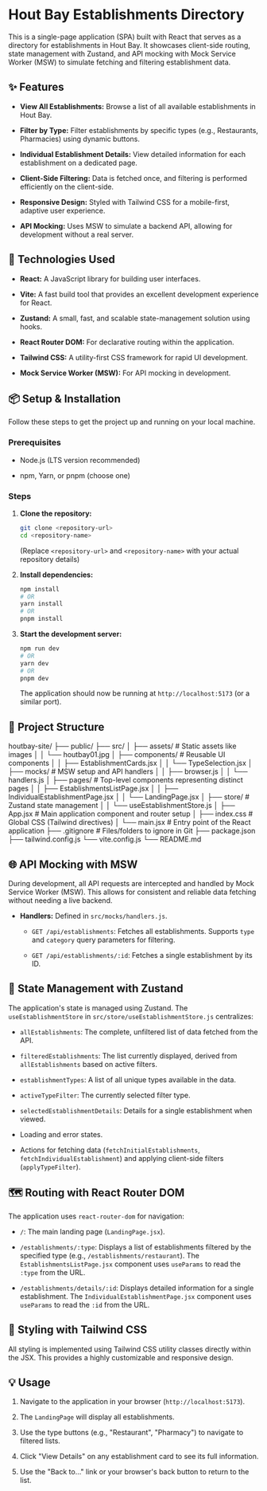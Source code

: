 # Hout Bay Establishments Directory

This is a single-page application (SPA) built with React that serves as a directory for establishments in Hout Bay. It showcases client-side routing, state management with Zustand, and API mocking with Mock Service Worker (MSW) to simulate fetching and filtering establishment data.

## ✨ Features

- **View All Establishments:** Browse a list of all available establishments in Hout Bay.

- **Filter by Type:** Filter establishments by specific types (e.g., Restaurants, Pharmacies) using dynamic buttons.

- **Individual Establishment Details:** View detailed information for each establishment on a dedicated page.

- **Client-Side Filtering:** Data is fetched once, and filtering is performed efficiently on the client-side.

- **Responsive Design:** Styled with Tailwind CSS for a mobile-first, adaptive user experience.

- **API Mocking:** Uses MSW to simulate a backend API, allowing for development without a real server.

## 🚀 Technologies Used

- **React:** A JavaScript library for building user interfaces.

- **Vite:** A fast build tool that provides an excellent development experience for React.

- **Zustand:** A small, fast, and scalable state-management solution using hooks.

- **React Router DOM:** For declarative routing within the application.

- **Tailwind CSS:** A utility-first CSS framework for rapid UI development.

- **Mock Service Worker (MSW):** For API mocking in development.

## 📦 Setup & Installation

Follow these steps to get the project up and running on your local machine.

### Prerequisites

- Node.js (LTS version recommended)

- npm, Yarn, or pnpm (choose one)

### Steps

1.  **Clone the repository:**

    ```bash
    git clone <repository-url>
    cd <repository-name>
    ```

    (Replace `<repository-url>` and `<repository-name>` with your actual repository details)

2.  **Install dependencies:**

    ```bash
    npm install
    # OR
    yarn install
    # OR
    pnpm install
    ```

3.  **Start the development server:**

    ```bash
    npm run dev
    # OR
    yarn dev
    # OR
    pnpm dev
    ```

    The application should now be running at `http://localhost:5173` (or a similar port).

## 📂 Project Structure

houtbay-site/
├── public/
├── src/
│ ├── assets/ # Static assets like images
│ │ └── houtbay01.jpg
│ ├── components/ # Reusable UI components
│ │ ├── EstablishmentCards.jsx
│ │ └── TypeSelection.jsx
│ ├── mocks/ # MSW setup and API handlers
│ │ ├── browser.js
│ │ └── handlers.js
│ ├── pages/ # Top-level components representing distinct pages
│ │ ├── EstablishmentsListPage.jsx
│ │ ├── IndividualEstablishmentPage.jsx
│ │ └── LandingPage.jsx
│ ├── store/ # Zustand state management
│ │ └── useEstablishmentStore.js
│ ├── App.jsx # Main application component and router setup
│ ├── index.css # Global CSS (Tailwind directives)
│ └── main.jsx # Entry point of the React application
├── .gitignore # Files/folders to ignore in Git
├── package.json
├── tailwind.config.js
└── vite.config.js
└── README.md

## 🌐 API Mocking with MSW

During development, all API requests are intercepted and handled by Mock Service Worker (MSW). This allows for consistent and reliable data fetching without needing a live backend.

- **Handlers:** Defined in `src/mocks/handlers.js`.

  - `GET /api/establishments`: Fetches all establishments. Supports `type` and `category` query parameters for filtering.

  - `GET /api/establishments/:id`: Fetches a single establishment by its ID.

## 🎯 State Management with Zustand

The application's state is managed using Zustand. The `useEstablishmentStore` in `src/store/useEstablishmentStore.js` centralizes:

- `allEstablishments`: The complete, unfiltered list of data fetched from the API.

- `filteredEstablishments`: The list currently displayed, derived from `allEstablishments` based on active filters.

- `establishmentTypes`: A list of all unique types available in the data.

- `activeTypeFilter`: The currently selected filter type.

- `selectedEstablishmentDetails`: Details for a single establishment when viewed.

- Loading and error states.

- Actions for fetching data (`fetchInitialEstablishments`, `fetchIndividualEstablishment`) and applying client-side filters (`applyTypeFilter`).

## 🗺️ Routing with React Router DOM

The application uses `react-router-dom` for navigation:

- `/`: The main landing page (`LandingPage.jsx`).

- `/establishments/:type`: Displays a list of establishments filtered by the specified type (e.g., `/establishments/restaurant`). The `EstablishmentsListPage.jsx` component uses `useParams` to read the `:type` from the URL.

- `/establishments/details/:id`: Displays detailed information for a single establishment. The `IndividualEstablishmentPage.jsx` component uses `useParams` to read the `:id` from the URL.

## 🎨 Styling with Tailwind CSS

All styling is implemented using Tailwind CSS utility classes directly within the JSX. This provides a highly customizable and responsive design.

## 💡 Usage

1.  Navigate to the application in your browser (`http://localhost:5173`).

2.  The `LandingPage` will display all establishments.

3.  Use the type buttons (e.g., "Restaurant", "Pharmacy") to navigate to filtered lists.

4.  Click "View Details" on any establishment card to see its full information.

5.  Use the "Back to..." link or your browser's back button to return to the list.
